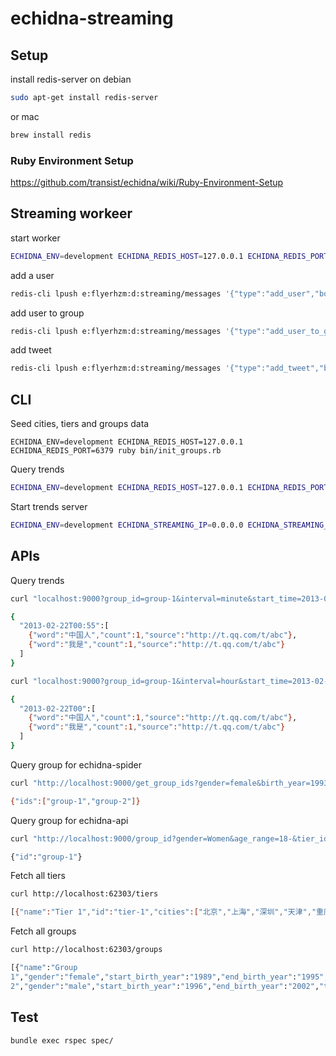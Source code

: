 # echidna-streaming

## Setup

install redis-server on debian

```bash
sudo apt-get install redis-server
```

or mac

```bash
brew install redis
```

### Ruby Environment Setup

<https://github.com/transist/echidna/wiki/Ruby-Environment-Setup>

## Streaming workeer

start worker

```bash
ECHIDNA_ENV=development ECHIDNA_REDIS_HOST=127.0.0.1 ECHIDNA_REDIS_PORT=6379 ruby bin/worker.rb
```

add a user

```bash
redis-cli lpush e:flyerhzm:d:streaming/messages '{"type":"add_user","body":{"id":"user-1","type":"tencent","birth_year":2000,"gender":"f","city":"shanghai"}}'
```

add user to group

```bash
redis-cli lpush e:flyerhzm:d:streaming/messages '{"type":"add_user_to_group","body":{"group_id":"group-1","user_id":"user-1","user_type":"tencent"}}'
```

add tweet

```bash
redis-cli lpush e:flyerhzm:d:streaming/messages '{"type":"add_tweet","body":{"user_id":"user-1","user_type":"tencent","text":"我是中国人","id":"abc","url":"http://t.qq.com/t/abc","timestamp":1361494534}}'
```

## CLI

Seed cities, tiers and groups data

```bach
ECHIDNA_ENV=development ECHIDNA_REDIS_HOST=127.0.0.1 ECHIDNA_REDIS_PORT=6379 ruby bin/init_groups.rb
```

Query trends

```bash
ECHIDNA_ENV=development ECHIDNA_REDIS_HOST=127.0.0.1 ECHIDNA_REDIS_PORT=6379 ruby bin/trends_test.rb group-1 minute 2013-02-22T00:00:00Z 2013-02-22T01:30:00Z
```

Start trends server

```bash
ECHIDNA_ENV=development ECHIDNA_STREAMING_IP=0.0.0.0 ECHIDNA_STREAMING_PORT=9000 ECHIDNA_REDIS_HOST=127.0.0.1 ECHIDNA_REDIS_PORT=6379  ECHIDNA_STREAMING_DAEMON=true ruby trends.rb
```

## APIs

Query trends

```bash
curl "localhost:9000?group_id=group-1&interval=minute&start_time=2013-02-22T00:00:00Z&end_time=2013-02-22T01:30:00Z"

{
  "2013-02-22T00:55":[
    {"word":"中国人","count":1,"source":"http://t.qq.com/t/abc"},
    {"word":"我是","count":1,"source":"http://t.qq.com/t/abc"}
  ]
}

curl "localhost:9000?group_id=group-1&interval=hour&start_time=2013-02-22T00:00:00Z&end_time=2013-02-22T01:00:00Z"

{
  "2013-02-22T00":[
    {"word":"中国人","count":1,"source":"http://t.qq.com/t/abc"},
    {"word":"我是","count":1,"source":"http://t.qq.com/t/abc"}
  ]
}
```

Query group for echidna-spider

```bash
curl "http://localhost:9000/get_group_ids?gender=female&birth_year=1993&city=%E4%B8%8A%E6%B5%B7"

{"ids":["group-1","group-2"]}
```

Query group for echidna-api

```bash
curl "http://localhost:9000/group_id?gender=Women&age_range=18-&tier_id=1"

{"id":"group-1"}
```

Fetch all tiers

```bash
curl http://localhost:62303/tiers

[{"name":"Tier 1","id":"tier-1","cities":["北京","上海","深圳","天津","重庆","广州"]},{"name":"Other Tier","id":"tier-other","cities":[]},{"name":"Tier 2","id":"tier-2","cities":["佛山","东莞","温州","厦门","武汉","贵阳","宁波","长沙","唐山","哈尔滨","南京","呼和浩特","青岛","郑州","昆明","常州","无锡","包头","烟台","南通","兰州","杭州","南昌","长春","济南","西安","准二线","石家庄","太原","福州","乌鲁木齐","成都","大连","合肥","南宁","邯郸","苏州","沈阳","徐州","泉州"]}]
```

Fetch all groups

```bash
curl http://localhost:62303/groups

[{"name":"Group
1","gender":"female","start_birth_year":"1989","end_birth_year":"1995","city":"上海","id":"group-1"},{"name":"Group
2","gender":"male","start_birth_year":"1996","end_birth_year":"2002","tier-id":"tier-2","id":"group-2"}]
```

## Test

```bash
bundle exec rspec spec/
```
